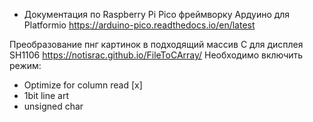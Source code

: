 

* Документация по Raspberry Pi Pico фреймворку Ардуино для Platformio https://arduino-pico.readthedocs.io/en/latest



Преобразование пнг картинок в подходящий массив C для дисплея SH1106
https://notisrac.github.io/FileToCArray/
Необходимо включить режим:
* Optimize for column read [x]
* 1bit line art
* unsigned char 
